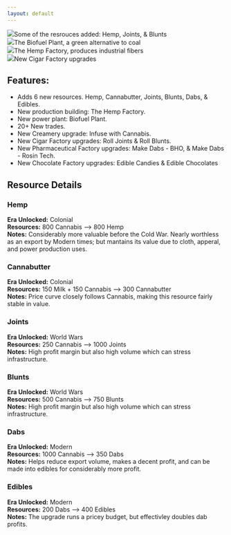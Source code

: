 ```yaml
---
layout: default
---
```


<div class="slider">
	<div><img src="images/scrShot1.png" /><span class="caption">Some of the resrouces added: Hemp, Joints, & Blunts</span></div>
	<div><img src="images/scrShot2.png" /><span class="caption">The Biofuel Plant, a green alternative to coal</span></div>
	<div><img src="images/scrShot3.png" /><span class="caption">The Hemp Factory, produces industrial fibers</span></div>
	<div><img src="images/scrShot4.png" /><span class="caption">New Cigar Factory upgrades</span></div>
</div>

## Features:
* Adds 6 new resources. Hemp, Cannabutter, Joints, Blunts, Dabs, & Edibles.
* New production building: The Hemp Factory.
* New power plant: Biofuel Plant.
* 20+ New trades.
* New Creamery upgrade: Infuse with Cannabis.
* New Cigar Factory upgrades: Roll Joints & Roll Blunts.
* New Pharmaceutical Factory upgrades: Make Dabs - BHO, & Make Dabs - Rosin Tech.
* New Chocolate Factory upgrades: Edible Candies & Edible Chocolates

## Resource Details
### Hemp  
**Era Unlocked:** Colonial  
**Resources:** 800 Cannabis --> 800 Hemp  
**Notes:** Considerably more valuable before the Cold War. Nearly worthless as an export by Modern times; but mantains its value due to cloth, apperal, and power production uses.  

### Cannabutter  
**Era Unlocked:** Colonial  
**Resources:** 150 Milk + 150 Cannabis --> 300 Cannabutter  
**Notes:** Price curve closely follows Cannabis, making this resource fairly stable in value.  

### Joints  
**Era Unlocked:** World Wars  
**Resources:** 250 Cannabis --> 1000 Joints  
**Notes:** High profit margin but also high volume which can stress infrastructure.  

### Blunts  
**Era Unlocked:** World Wars  
**Resources:** 500 Cannabis --> 750 Blunts  
**Notes:** High profit margin but also high volume which can stress infrastructure.  

### Dabs  
**Era Unlocked:** Modern  
**Resources:** 1000 Cannabis --> 350 Dabs  
**Notes:** Helps reduce export volume, makes a decent profit, and can be made into edibles for considerably more profit.  

### Edibles  
**Era Unlocked:** Modern  
**Resources:** 200 Dabs --> 400 Edibles  
**Notes:** The upgrade runs a pricey budget, but effectivley doubles dab profits.  
